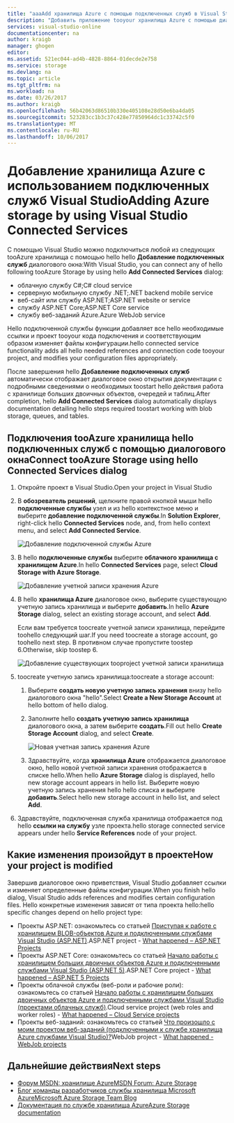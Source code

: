 ```yaml
---
title: "aaaAdd хранилища Azure с помощью подключенных служб в Visual Studio | Документы Microsoft"
description: "Добавить приложение tooyour хранилища Azure с помощью диалогового окна Visual Studio Добавление подключенных служб hello"
services: visual-studio-online
documentationcenter: na
author: kraigb
manager: ghogen
editor: 
ms.assetid: 521ec044-ad4b-4828-8864-01decde2e758
ms.service: storage
ms.devlang: na
ms.topic: article
ms.tgt_pltfrm: na
ms.workload: na
ms.date: 03/26/2017
ms.author: kraigb
ms.openlocfilehash: 56b42063d86510b330e405108e28d50e6ba4da05
ms.sourcegitcommit: 523283cc1b3c37c428e77850964dc1c33742c5f0
ms.translationtype: MT
ms.contentlocale: ru-RU
ms.lasthandoff: 10/06/2017
---
```

# <a name="adding-azure-storage-by-using-visual-studio-connected-services"></a><span data-ttu-id="52542-103">Добавление хранилища Azure с использованием подключенных служб Visual Studio</span><span class="sxs-lookup"><span data-stu-id="52542-103">Adding Azure storage by using Visual Studio Connected Services</span></span>
<span data-ttu-id="52542-104">С помощью Visual Studio можно подключиться любой из следующих tooAzure хранилища с помощью hello hello **Добавление подключенных служб** диалогового окна:</span><span class="sxs-lookup"><span data-stu-id="52542-104">With Visual Studio, you can connect any of hello following tooAzure Storage by using hello **Add Connected Services** dialog:</span></span>

- <span data-ttu-id="52542-105">облачную службу C#;</span><span class="sxs-lookup"><span data-stu-id="52542-105">C# cloud service</span></span>
- <span data-ttu-id="52542-106">серверную мобильную службу .NET;</span><span class="sxs-lookup"><span data-stu-id="52542-106">.NET backend mobile service</span></span>
- <span data-ttu-id="52542-107">веб-сайт или службу ASP.NET;</span><span class="sxs-lookup"><span data-stu-id="52542-107">ASP.NET website or service</span></span>
- <span data-ttu-id="52542-108">службу ASP.NET Core;</span><span class="sxs-lookup"><span data-stu-id="52542-108">ASP.NET Core service</span></span>
- <span data-ttu-id="52542-109">службу веб-заданий Azure.</span><span class="sxs-lookup"><span data-stu-id="52542-109">Azure WebJob service</span></span> 

<span data-ttu-id="52542-110">Hello подключенной службы функции добавляет все hello необходимые ссылки и проект tooyour кода подключения и соответствующим образом изменяет файлы конфигурации.</span><span class="sxs-lookup"><span data-stu-id="52542-110">hello connected service functionality adds all hello needed references and connection code tooyour project, and modifies your configuration files appropriately.</span></span> 

<span data-ttu-id="52542-111">После завершения hello **Добавление подключенных служб** автоматически отображает диалоговое окно открытия документации с подробными сведениями о необходимых toostart hello действия работа с хранилище больших двоичных объектов, очередей и таблиц.</span><span class="sxs-lookup"><span data-stu-id="52542-111">After completion, hello **Add Connected Services** dialog automatically displays documentation detailing hello steps required toostart working with blob storage, queues, and tables.</span></span>

## <a name="connect-tooazure-storage-using-hello-connected-services-dialog"></a><span data-ttu-id="52542-112">Подключения tooAzure хранилища hello подключенных служб с помощью диалогового окна</span><span class="sxs-lookup"><span data-stu-id="52542-112">Connect tooAzure Storage using hello Connected Services dialog</span></span>
1. <span data-ttu-id="52542-113">Откройте проект в Visual Studio.</span><span class="sxs-lookup"><span data-stu-id="52542-113">Open your project in Visual Studio</span></span>

1. <span data-ttu-id="52542-114">В **обозреватель решений**, щелкните правой кнопкой мыши hello **подключенные службы** узел и из hello контекстное меню и выберите **добавление подключенной службы**.</span><span class="sxs-lookup"><span data-stu-id="52542-114">In **Solution Explorer**, right-click hello **Connected Services** node, and, from hello context menu, and select **Add Connected Service**.</span></span>
   
    ![Добавление подключенной службы Azure](./media/vs-azure-tools-connected-services-storage/IC796702.png)

1. <span data-ttu-id="52542-116">В hello **подключенные службы** выберите **облачного хранилища с хранилищем Azure**.</span><span class="sxs-lookup"><span data-stu-id="52542-116">In hello **Connected Services** page, select **Cloud Storage with Azure Storage**.</span></span>
   
    ![Добавление учетной записи хранения Azure](./media/vs-azure-tools-connected-services-storage/add-azure-storage.png)

1. <span data-ttu-id="52542-118">В hello **хранилища Azure** диалоговое окно, выберите существующую учетную запись хранилища и выберите **добавить**.</span><span class="sxs-lookup"><span data-stu-id="52542-118">In hello **Azure Storage** dialog, select an existing storage account, and select **Add**.</span></span>
   
    <span data-ttu-id="52542-119">Если вам требуется toocreate учетной записи хранилища, перейдите toohello следующий шаг.</span><span class="sxs-lookup"><span data-stu-id="52542-119">If you need toocreate a storage account, go toohello next step.</span></span> <span data-ttu-id="52542-120">В противном случае пропустите toostep 6.</span><span class="sxs-lookup"><span data-stu-id="52542-120">Otherwise, skip toostep 6.</span></span>
    
    ![Добавление существующих tooproject учетной записи хранилища](./media/vs-azure-tools-connected-services-storage/select-azure-storage-account.png)

1. <span data-ttu-id="52542-122">toocreate учетную запись хранилища:</span><span class="sxs-lookup"><span data-stu-id="52542-122">toocreate a storage account:</span></span> 
   
   1. <span data-ttu-id="52542-123">Выберите **создать новую учетную запись хранения** внизу hello диалогового окна "hello".</span><span class="sxs-lookup"><span data-stu-id="52542-123">Select **Create a New Storage Account** at hello bottom of hello dialog.</span></span>

   1. <span data-ttu-id="52542-124">Заполните hello **создать учетную запись хранилища** диалогового окна, а затем выберите **создать**.</span><span class="sxs-lookup"><span data-stu-id="52542-124">Fill out hello **Create Storage Account** dialog, and select **Create**.</span></span>
      
       ![Новая учетная запись хранения Azure](./media/vs-azure-tools-connected-services-storage/create-storage-account.png)
      
   1. <span data-ttu-id="52542-126">Здравствуйте, когда **хранилища Azure** отображается диалоговое окно, hello новой учетной записи хранения отображается в списке hello.</span><span class="sxs-lookup"><span data-stu-id="52542-126">When hello **Azure Storage** dialog is displayed, hello new storage account appears in hello list.</span></span> <span data-ttu-id="52542-127">Выберите новую учетную запись хранения hello hello списка и выберите **добавить**.</span><span class="sxs-lookup"><span data-stu-id="52542-127">Select hello new storage account in hello list, and select **Add**.</span></span>

1. <span data-ttu-id="52542-128">Здравствуйте, подключенная служба хранилища отображается под hello **ссылки на службу** узле проекта.</span><span class="sxs-lookup"><span data-stu-id="52542-128">hello storage connected service appears under hello **Service References** node of your project.</span></span>
   
## <a name="how-your-project-is-modified"></a><span data-ttu-id="52542-129">Какие изменения произойдут в проекте</span><span class="sxs-lookup"><span data-stu-id="52542-129">How your project is modified</span></span>
<span data-ttu-id="52542-130">Завершив диалоговое окно приветствия, Visual Studio добавляет ссылки и изменяет определенные файлы конфигурации.</span><span class="sxs-lookup"><span data-stu-id="52542-130">When you finish hello dialog, Visual Studio adds references and modifies certain configuration files.</span></span> <span data-ttu-id="52542-131">Hello конкретные изменения зависят от типа проекта hello:</span><span class="sxs-lookup"><span data-stu-id="52542-131">hello specific changes depend on hello project type:</span></span> 

- <span data-ttu-id="52542-132">Проекты ASP.NET: ознакомьтесь со статьей [Приступая к работе с хранилищем BLOB-объектов Azure и подключенными службами Visual Studio (ASP.NET)](http://go.microsoft.com/fwlink/p/?LinkId=513126).</span><span class="sxs-lookup"><span data-stu-id="52542-132">ASP.NET project - [What happened – ASP.NET Projects](http://go.microsoft.com/fwlink/p/?LinkId=513126)</span></span>
- <span data-ttu-id="52542-133">Проекты ASP.NET Core: ознакомьтесь со статьей [Начало работы с хранилищем больших двоичных объектов Azure и подключенными службами Visual Studio (ASP.NET 5)](http://go.microsoft.com/fwlink/p/?LinkId=513124).</span><span class="sxs-lookup"><span data-stu-id="52542-133">ASP.NET Core project - [What happened – ASP.NET 5 Projects](http://go.microsoft.com/fwlink/p/?LinkId=513124)</span></span> 
- <span data-ttu-id="52542-134">Проекты облачной службы (веб-роли и рабочие роли): ознакомьтесь со статьей [Начало работы с хранилищем больших двоичных объектов Azure и подключенными службами Visual Studio (проектами облачных служб)](http://go.microsoft.com/fwlink/p/?LinkId=516965).</span><span class="sxs-lookup"><span data-stu-id="52542-134">Cloud service project (web roles and worker roles) - [What happened – Cloud Service projects](http://go.microsoft.com/fwlink/p/?LinkId=516965)</span></span>
- <span data-ttu-id="52542-135">Проекты веб-заданий: ознакомьтесь со статьей [Что произошло с моим проектом веб-заданий (подключенными к службе хранилища Azure службами Visual Studio)?](visual-studio/vs-storage-webjobs-what-happened.md)</span><span class="sxs-lookup"><span data-stu-id="52542-135">WebJob project - [What happened - WebJob projects](visual-studio/vs-storage-webjobs-what-happened.md)</span></span>

## <a name="next-steps"></a><span data-ttu-id="52542-136">Дальнейшие действия</span><span class="sxs-lookup"><span data-stu-id="52542-136">Next steps</span></span>
- [<span data-ttu-id="52542-137">Форум MSDN: хранилище Azure</span><span class="sxs-lookup"><span data-stu-id="52542-137">MSDN Forum: Azure Storage</span></span>](https://social.msdn.microsoft.com/forums/azure/home?forum=windowsazuredata)
- [<span data-ttu-id="52542-138">Блог команды разработчиков службы хранилища Microsoft Azure</span><span class="sxs-lookup"><span data-stu-id="52542-138">Microsoft Azure Storage Team Blog</span></span>](http://blogs.msdn.com/b/windowsazurestorage/)
- [<span data-ttu-id="52542-139">Документация по службе хранилища Azure</span><span class="sxs-lookup"><span data-stu-id="52542-139">Azure Storage documentation</span></span>](https://docs.microsoft.com/azure/storage/)
